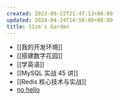 ```yaml
---
created: 2023-08-22T21:47:13+08:00
updated: 2024-04-24T14:59:00+08:00
title: 11ze's Garden
---
```


- [[我的开发环境]]
- [[搭建数字花园]]
- [[学英语]]
- [[MySQL 实战 45 讲]]
- [[Redis 核心技术与实战]]
- [no hello](https://nohello.net/)

